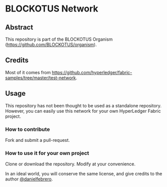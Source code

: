 # BLOCKOTUS Network

## Abstract

This repository is part of the BLOCKOTUS Organism (https://github.com/BLOCKOTUS/organism).

## Credits

Most of it comes from https://github.com/hyperledger/fabric-samples/tree/master/test-network.

## Usage

This repository has not been thought to be used as a standalone repository.
However, you can easily use this network for your own HyperLedger Fabric project.

### How to contribute
Fork and submit a pull-request.

### How to use it for your own project
Clone or download the repository. Modify at your convenience.

In an ideal world, you will conserve the same license, and give credits to the author [@danielfebrero](https://github.com/danielfebrero).